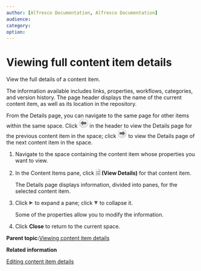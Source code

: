 ```yaml
---
author: [Alfresco Documentation, Alfresco Documentation]
audience: 
category: 
option: 
---
```


# Viewing full content item details

View the full details of a content item.

The information available includes links, properties, workflows, categories, and version history. The page header displays the name of the current content item, as well as its location in the repository.

From the Details page, you can navigate to the same page for other items within the same space. Click ![Previous](../images/im-previousitem.png) in the header to view the Details page for the previous content item in the space; click ![Next](../images/im-nextitem.png) to view the Details page of the next content item in the space.

1.  Navigate to the space containing the content item whose properties you want to view.

2.  In the Content Items pane, click ![View Details](../images/im-viewdetails.png) **\(View Details\)** for that content item.

    The Details page displays information, divided into panes, for the selected content item.

3.  Click ![Expand](../images/im-expand.png) to expand a pane; click ![Collapse](../images/im-collapse.png) to collapse it.

    Some of the properties allow you to modify the information.

4.  Click **Close** to return to the current space.


**Parent topic:**[Viewing content item details](../concepts/cuh-content-details-view.md)

**Related information**  


[Editing content item details](tuh-content-details-edit.md)

